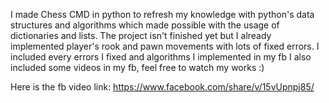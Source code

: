 I made Chess CMD in python to refresh my knowledge with python's data structures and algorithms which made possible with the usage of dictionaries and lists.  The project isn't finished yet but I already implemented player's rook and pawn movements with lots of fixed errors. I included every errors I fixed and algorithms I implemented in my fb
I also included some videos in my fb, feel free to watch my works :)

Here is the fb video link: https://www.facebook.com/share/v/15vUpnpj85/
